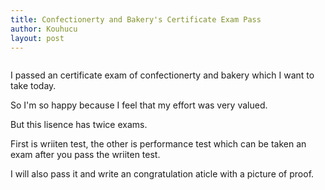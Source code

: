 ```yaml
---
title: Confectionerty and Bakery's Certificate Exam Pass 
author: Kouhucu
layout: post
---
```

<img src="{{ 'assets/images/bakery_certificate_pass.PNG' | relative_url }}" alt="" />

I passed an certificate exam of confectionerty and bakery which I want to take today.

So I'm so happy because I feel that my effort was very valued.

But this lisence has twice exams. 

First is wriiten test, the other is performance test which can be taken an exam after you pass the wriiten test.

I will also pass it and write an congratulation aticle with a picture of proof.

